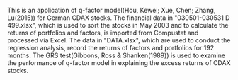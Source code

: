 This is an application of q-factor model(Hou, Kewei; Xue, Chen; Zhang, Lu(2015)) for German CDAX stocks.
The financial data in "030501-030531 D 499.xlsx", which is used to sort the stocks in May 2003 and to calculate the returns of portfolios and factors, is imported from Compustat and processed via Excel.
The data in "DATA.xlsx", which are used to conduct the regression analysis, record the returns of factors and portfolios for 192 months.
The GRS test(Gibbons, Ross & Shanken(1989)) is used to examine the performance of q-factor model in explaining the excess returns of CDAX stocks.
